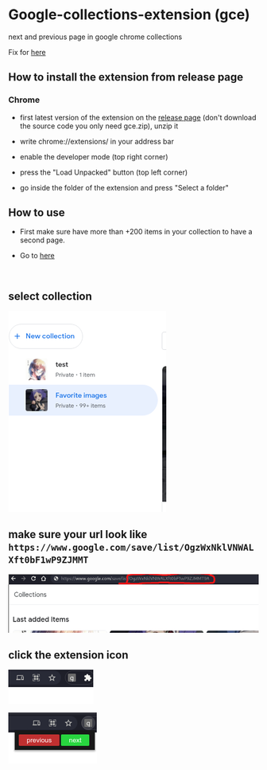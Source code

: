 # Google-collections-extension (gce)

next and previous page in google chrome collections

Fix for [here](https://support.google.com/websearch/thread/13496475/collections-not-showing-all-saved?hl=en)

## How to install the extension from release page

### Chrome
- first latest version of the extension on the [release page](https://github.com/Senpai-10/google-collections-extension/releases) (don't download the source code you only need gce.zip), unzip it 

- write chrome://extensions/ in your address bar

- enable the developer mode (top right corner)

- press the "Load Unpacked" button (top left corner)

- go inside the folder of the extension and press "Select a folder"

## How to use

- First make sure have more than +200 items in your collection to have a second page.

- Go to [here](https://www.google.com/save)

<br>

## select collection 

![](images/1.png)


## make sure your url look like `https://www.google.com/save/list/OgzWxNklVNWALXft0bF1wP9ZJMMT`

![](images/2.png)


## click the extension icon

![](images/3.png)

![](images/4.png)

